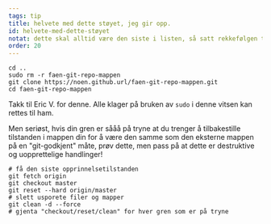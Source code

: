 ```yaml
---
tags: tip
title: helvete med dette støyet, jeg gir opp. 
id: helvete-med-dette-støyet
notat: dette skal alltid være den siste i listen, så satt rekkefølgen til 20 slik at jeg ikke trenger å endre navn/rekkefølgen på den
order: 20
---
```


```git
cd ..
sudo rm -r faen-git-repo-mappen
git clone https://noen.github.url/faen-git-repo-mappen.git
cd faen-git-repo-mappen
```

Takk til Eric V. for denne. Alle klager på bruken av `sudo` i denne vitsen kan rettes til ham. 


Men seriøst, hvis din gren er sååå på tryne at du trenger å tilbakestille tilstanden i mappen din for å være den samme som den eksterne mappen på en "git-godkjent" måte, prøv dette, men pass på at dette er destruktive og uopprettelige handlinger! 

```git
# få den siste opprinnelsetilstanden
git fetch origin
git checkout master
git reset --hard origin/master
# slett usporete filer og mapper 
git clean -d --force
# gjenta "checkout/reset/clean" for hver gren som er på tryne
```